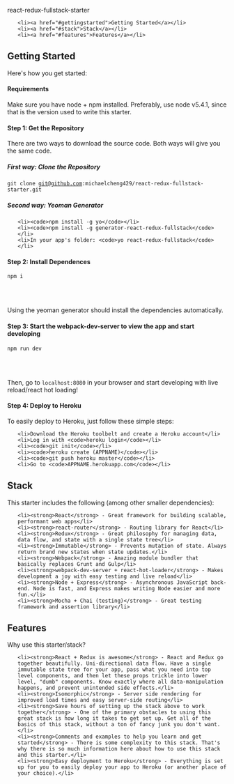 react-redux-fullstack-starter

<ol>

    <li><a href="#gettingstarted">Getting Started</a></li>
    <li><a href="#stack">Stack</a></li>
    <li><a href="#features">Features</a></li>

</ol>

<h2 id="gettingstarted">Getting Started</h2>

Here's how you get started:

<h4>Requirements</h4>

Make sure you have node + npm installed. Preferably, use node v5.4.1, since that is the version used to write this starter.

<h4>Step 1: Get the Repository</h4>

There are two ways to download the source code. Both ways will give you the same code.

<h5>First way: Clone the Repository</h5>

<code>git clone git@github.com:michaelcheng429/react-redux-fullstack-starter.git</code>

<h5>Second way: Yeoman Generator</h5>

<ol>

    <li><code>npm install -g yo</code></li>
    <li><code>npm install -g generator-react-redux-fullstack</code></li>
    <li>In your app's folder: <code>yo react-redux-fullstack</code></li>

</ol>

<h4>Step 2: Install Dependences</h4>

<code>npm i</code>

<br /><br />

Using the yeoman generator should install the dependencies automatically.

<h4>Step 3: Start the webpack-dev-server to view the app and start developing</h4>

<code>npm run dev</code>

<br /><br />

Then, go to <code>localhost:8080</code> in your browser and start developing with live reload/react hot loading!

<h4>Step 4: Deploy to Heroku</h4>

To easily deploy to Heroku, just follow these simple steps:

<ol>

    <li>Download the Heroku toolbelt and create a Heroku account</li>
    <li>Log in with <code>heroku login</code></li>
    <li><code>git init</code></li>
    <li><code>heroku create (APPNAME)</code></li>
    <li><code>git push heroku master</code></li>
    <li>Go to <code>APPNAME.herokuapp.com</code></li>

</ol>

<h2 id="stack">Stack</h2>

This starter includes the following (among other smaller dependencies):

<ul>

    <li><strong>React</strong> - Great framework for building scalable, performant web apps</li>
    <li><strong>react-router</strong> - Routing library for React</li>
    <li><strong>Redux</strong> - Great philosophy for managing data, data flow, and state with a single state tree</li>
    <li><strong>Immutable</strong> - Prevents mutation of state. Always return brand new states when state updates.</li>
    <li><strong>Webpack</strong> - Amazing module bundler that basically replaces Grunt and Gulp</li>
    <li><strong>webpack-dev-server + react-hot-loader</strong> - Makes development a joy with easy testing and live reload</li>
    <li><strong>Node + Express</strong> - Asynchronous JavaScript back-end. Node is fast, and Express makes writing Node easier and more fun.</li>
    <li><strong>Mocha + Chai (testing)</strong> - Great testing framework and assertion library</li>

</ul>

<h2 id="features">Features</h2>

Why use this starter/stack?

<ul>

    <li><strong>React + Redux is awesome</strong> - React and Redux go together beautifully. Uni-directional data flow. Have a single immutable state tree for your app, pass what you need into top level components, and then let these props trickle into lower level, "dumb" components. Know exactly where all data-manipulation happens, and prevent unintended side effects.</li>
    <li><strong>Isomorphic</strong> - Server side rendering for improved load times and easy server-side routing</li>
    <li><strong>Save hours of setting up the stack above to work together</strong> - One of the primary obstacles to using this great stack is how long it takes to get set up. Get all of the basics of this stack, without a ton of fancy junk you don't want.</li>
    <li><strong>Comments and examples to help you learn and get started</strong> - There is some complexity to this stack. That's why there is so much information here about how to use this stack and this starter.</li>
    <li><strong>Easy deployment to Heroku</strong> - Everything is set up for you to easily deploy your app to Heroku (or another place of your choice).</li>

</ul>
